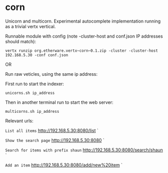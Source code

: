 corn
====

 Unicorn and multicorn. Experimental autocomplete implementation running as a trivial vertx vertical.

Runnable module with config (note -cluster-host and conf.json IP addresses should match):

  `vertx runzip org.etherware.vertx~corn~0.1.zip -cluster -cluster-host 192.168.5.30 -conf conf.json` 


 OR  

Run raw veticles, using the same ip address:

First run to start the indexer: 

  `unicorns.sh ip_address`

Then in another terminal run to start the web server: 

  `multicorns.sh ip_address`


Relevant urls:  

`List all items`
http://192.168.5.30:8080/list  `

`Show the search page`
http://192.168.5.30:8080  `

`Search for items with prefix shaun`
http://192.168.5.30:8080/search/shaun  `

`Add an item`
http://192.168.5.30:8080/add/new%20item  `






